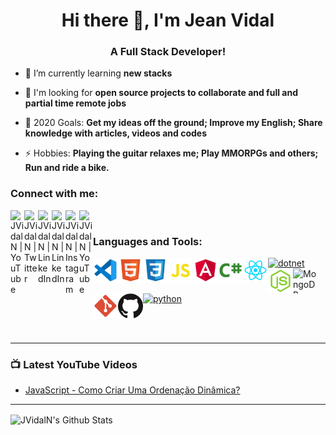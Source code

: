 <h1 align="center">Hi there 👋, I'm Jean Vidal</h1>
<h3 align="center">A Full Stack Developer!</h3>

- 🌱 I’m currently learning **new stacks**

- 👯 I'm looking for **open source projects to collaborate and full and partial time remote jobs**

- 🥅 2020 Goals: **Get my ideas off the ground; Improve my English; Share knowledge with articles, videos and codes**

- ⚡ Hobbies: **Playing the guitar relaxes me; Play MMORPGs and others; Run and ride a bike.**

### Connect with me:

[<img align="left" alt="JVidalN | YouTube" width="22px" src="https://cdn.jsdelivr.net/npm/simple-icons@3.0.1/icons/codepen.svg" />][codepen]
[<img align="left" alt="JVidalN | Twitter" width="22px" src="https://cdn.jsdelivr.net/npm/simple-icons@3.0.1/icons/twitter.svg" />][twitter]
[<img align="left" alt="JVidalN | LinkedIn" width="22px" src="https://cdn.jsdelivr.net/npm/simple-icons@3.0.1/icons/linkedin.svg" />][linkedin]
[<img align="left" alt="JVidalN | LinkedIn" width="22px" src="https://cdn.jsdelivr.net/npm/simple-icons@3.0.1/icons/stackoverflow.svg" />][stackoverflow]
[<img align="left" alt="JVidalN | Instagram" width="22px" src="https://cdn.jsdelivr.net/npm/simple-icons@3.0.1/icons/instagram.svg" />][instagram]
[<img align="left" alt="JVidalN | YouTube" width="22px" src="https://cdn.jsdelivr.net/npm/simple-icons@3.0.1/icons/youtube.svg" />][youtube]

<br />

### Languages and Tools:

[<img align="left" alt="Visual Studio Code" src="https://raw.githubusercontent.com/vscode-icons/vscode-icons/master/icons/file_type_vscode.svg"  width="40" height="40" />][repos]
[<img src="https://devicons.github.io/devicon/devicon.git/icons/dot-net/dot-net-original-wordmark.svg" alt="dotnet" width="40" height="40"/>][repos]
[<img align="left" alt="html5"  width="40" height="40" src="https://raw.githubusercontent.com/vscode-icons/vscode-icons/master/icons/file_type_html.svg" />][repos]
[<img align="left" alt="CSS3"  width="40" height="40" src="https://raw.githubusercontent.com/vscode-icons/vscode-icons/master/icons/file_type_css.svg" />][repos]
[<img align="left" alt="JavaScript" width="40" height="40" src="https://raw.githubusercontent.com/vscode-icons/vscode-icons/master/icons/file_type_js.svg" />][repos]
[<img align="left" alt="Angular" width="40" height="40" src="https://raw.githubusercontent.com/vscode-icons/vscode-icons/master/icons/file_type_angular.svg" />][repos]
[<img align="left" alt="CSharp" width="40" height="40" src="https://raw.githubusercontent.com/vscode-icons/vscode-icons/master/icons/file_type_csharp.svg" />][repos]
[<img align="left" alt="React" width="40" height="40" src="https://raw.githubusercontent.com/vscode-icons/vscode-icons/master/icons/file_type_reactjs.svg" />][repos]
[<img align="left" alt="Node.js" width="40" height="40" src="https://raw.githubusercontent.com/vscode-icons/vscode-icons/master/icons/file_type_node.svg" />][repos]
[<img align="left" alt="MongoDB" width="40" height="40" src="https://devicons.github.io/devicon/devicon.git/icons/mongodb/mongodb-original-wordmark.svg" />][repos]
[<img align="left" alt="Git" width="40" height="40" src="https://raw.githubusercontent.com/vscode-icons/vscode-icons/master/icons/file_type_git.svg" />][repos]
[<img src="https://devicons.github.io/devicon/devicon.git/icons/python/python-original.svg" alt="python" width="40" height="40"/>][repos]
[<img align="left" alt="GitHub" width="40" height="40" src="https://raw.githubusercontent.com/github/explore/78df643247d429f6cc873026c0622819ad797942/topics/github/github.png" />][repos]

<br />
<br />

---

### 📺 Latest YouTube Videos

<!-- YOUTUBE:START -->

- [JavaScript - Como Criar Uma Ordenação Dinâmica?](https://www.youtube.com/watch?v=jjDJ4ueEZZE)
<!-- YOUTUBE:END -->

---

<img align="center" alt="JVidalN's Github Stats" src="https://github-readme-stats.vercel.app/api?username=jvidaln&show_icons=true&hide_border=true&theme=tokyonight" />

[twitter]: https://twitter.com/JVidalN
[codepen]: https://codepen.io/jvidaln
[stackoverflow]: https://stackoverflow.com/users/5854978
[youtube]: https://youtube.com/jvidalnunes
[instagram]: https://instagram.com/JVidalN
[linkedin]: https://linkedin.com/in/jvidalnunes
[repos]: https://github.com/JVidalN?tab=repositories
